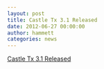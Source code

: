 ```yaml
---
layout: post
title: Castle Tx 3.1 Released
date: 2012-06-27 00:00:00
author: hammett
categories: news
---
```

[Castle Tx 3.1 Released][1]

[1]: https://groups.google.com/forum/?fromgroups#!topic/castle-project-users/CLHTeZRy7qM